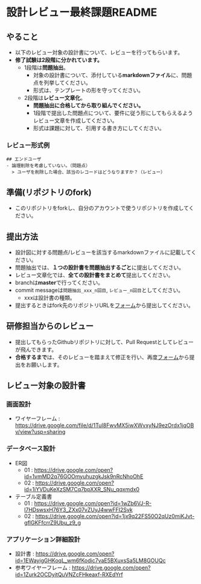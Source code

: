 # 設計レビュー最終課題README
## やること
- 以下のレビュー対象の設計書について、レビューを行ってもらいます。
- **修了試験は2段階に分かれています。**
  - 1段階は**問題抽出**。
    - 対象の設計書について、添付している**markdownファイル**に、問題点を列挙してください。
    - 形式は、テンプレートの形を守ってください。
   - 2段階は**レビュー文章化**。
      - **問題抽出に合格してから取り組んでください。**
      - 1段階で提出した問題点について、要件に従う形にしてもらえるようレビュー文章を作成してください。
      - 形式は課題に対して、引用する書き方にしてください。


### レビュー形式例
```
## エンドユーザ
- 論理削除を考慮していない。（問題点）
  > ユーザを削除した場合、該当のレコードはどうなりますか？（レビュー）
```

## 準備(リポジトリのfork)
- このリポジトリをforkし、自分のアカウントで使うリポジトリを作成してください。

## 提出方法
- 設計図に対する問題点/レビューを該当するmarkdownファイルに記載してください。
- 問題抽出では、**１つの設計書を問題抽出するごと**に提出してください。
- レビュー文章化では、**全ての設計書をまとめて**提出してください。
- branchは**master**で行ってください。
- commit messageは`問題抽出_xxx_n回目`, `レビュー_n回目`としてください。
    - xxxは設計書の種類。
- 提出するときはfork先のリポジトリURLを[フォーム](https://forms.gle/DXSfWbYKxQH3hegG9)から提出してください。



## 研修担当からのレビュー
- 提出してもらったGithubリポジトリに対して、Pull Requestとしてレビューが飛んできます。
- **合格するまで**は、そのレビューを踏まえて修正を行い、再度[フォーム](https://forms.gle/DXSfWbYKxQH3hegG9)から提出をお願いします。



## レビュー対象の設計書
### 画面設計
- ワイヤーフレーム : https://drive.google.com/file/d/1TuI8FwvMX5iwXWvxyNJ9ezOrdx1jqOBv/view?usp=sharing

### データベース設計
- ER図
  - 01 : https://drive.google.com/open?id=1vmMD2q76GOOmyuhuzgkJsk9nRcNhoOhE
  - 02 : https://drive.google.com/open?id=1iYVDuKeXzSM7Cq7bpXXR_SNu_qqxmdx0
- テーブル定義書
  - 01 : https://drive.google.com/open?id=1wZb6VJ-R-l7HDswsxH76Y3_ZXx07vZUyJ4wwFFI2Svk
  - 02 : https://drive.google.com/open?id=1jx9q22FS50O2qUz0miKJvt-gflGKFfcrrZ9Ubu_z9_g
  
### アプリケーション詳細設計
- 設計書 : https://drive.google.com/open?id=1EWayigGHKoqL_wm6fKodic7vaE5BXuxsSa5LM8GOUQc
- 参考ワイヤーフレーム : https://drive.google.com/open?id=1Zurk2OCDyitQuVNZcFHkeaxf-RXEdYrf
